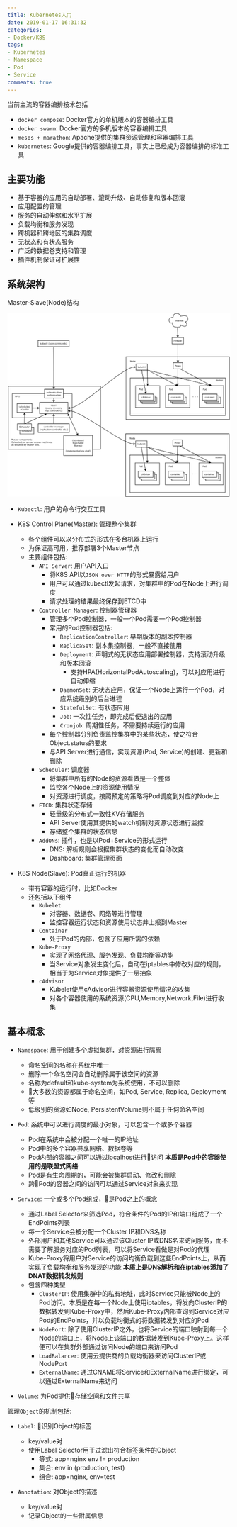 ```yaml
---
title: Kubernetes入门
date: 2019-01-17 16:31:32
categories: 
- Docker/K8S
tags: 
- Kubernetes
- Namespace
- Pod
- Service
comments: true
---
```


当前主流的容器编排技术包括

- `docker compose`: Docker官方的单机版本的容器编排工具
- `docker swarm`: Docker官方的多机版本的容器编排工具
- `mesos + marathon`: Apache提供的集群资源管理和容器编排工具
- `kubernetes`: Google提供的容器编排工具，事实上已经成为容器编排的标准工具

## 主要功能

- 基于容器的应用的自动部署、滚动升级、自动修复和版本回滚
- 应用配置的管理
- 服务的自动伸缩和水平扩展
- 负载均衡和服务发现
- 跨机器和跨地区的集群调度
- 无状态和有状态服务
- 广泛的数据卷支持和管理
- 插件机制保证可扩展性

## 系统架构

Master-Slave(Node)结构

![kubernetes architecture](/images/Kubernetes之系统架构.png)

- `Kubectl`: 用户的命令行交互工具

- K8S Control Plane(Master): 管理整个集群
  - 各个组件可以以分布式的形式在多台机器上运行
  - 为保证高可用，推荐部署3个Master节点
  - 主要组件包括:
    - `API Server`: 用户API入口
      - 将K8S API以`JSON over HTTP`的形式暴露给用户
      - 用户可以通过kubectl发起请求，对集群中的Pod在Node上进行调度
      - 请求处理的结果最终保存到ETCD中
    - `Controller Manager`: 控制器管理器
      - 管理多个Pod控制器，一般一个Pod需要一个Pod控制器
      - 常用的Pod控制器包括:
        - `ReplicationController`: 早期版本的副本控制器
        - `ReplicaSet`: 副本集控制器，一般不直接使用
        - `Deployment`: 声明式的无状态应用部署控制器，支持滚动升级和版本回滚
          - 支持HPA(HorizontalPodAutoscaling)，可以对应用进行自动伸缩
        - `DaemonSet`: 无状态应用，保证一个Node上运行一个Pod，对应系统级别的后台进程
        - `StatefulSet`: 有状态应用
        - `Job`: 一次性任务，即完成后便退出的应用
        - `Cronjob`: 周期性任务，不需要持续运行的应用
      - 每个控制器分别负责监控集群中的某些状态，使之符合Object.status的要求
      - 与API Server进行通信，实现资源(Pod, Service)的创建、更新和删除
    - `Scheduler`: 调度器
      - 将集群中所有的Node的资源看做是一个整体
      - 监控各个Node上的资源使用情况
      - 对资源进行调度，按照预定的策略将Pod调度到对应的Node上
    - `ETCD`: 集群状态存储
      - 轻量级的分布式一致性KV存储服务
      - API Server使用其提供的watch机制对资源状态进行监控
      - 存储整个集群的状态信息
    - `AddONs`: 插件，也是以Pod+Service的形式运行
      - DNS: 解析规则会根据集群状态的变化而自动改变
      - Dashboard: 集群管理页面

- K8S Node(Slave): Pod真正运行的机器
  - 带有容器的运行时，比如Docker
  - 还包括以下组件
    - `Kubelet`
      - 对容器、数据卷、网络等进行管理
      - 监控容器运行状态和资源使用状态并上报到Master
    - `Container`
      - 处于Pod的内部，包含了应用所需的依赖
    - `Kube-Proxy`
      - 实现了网络代理、服务发现、负载均衡等功能
      - 当Service对象发生变化后，自动在iptables中修改对应的规则，相当于为Service对象提供了一层抽象
    - `cAdvisor`
      - Kubelet使用cAdvisor进行容器资源使用情况的收集
      - 对各个容器使用的系统资源(CPU,Memory,Network,File)进行收集

## 基本概念

- `Namespace`: 用于创建多个虚拟集群，对资源进行隔离
  - 命名空间的名称在系统中唯一
  - 删除一个命名空间会自动删除属于该空间的资源
  - 名称为default和kube-system为系统使用，不可以删除
  - 大多数的资源都属于命名空间，如Pod, Service, Replica, Deployment等
  - 低级别的资源如Node, PersistentVolume则不属于任何命名空间

- `Pod`: 系统中可以进行调度的最小对象，可以包含一个或多个容器
  - Pod在系统中会被分配一个唯一的IP地址
  - Pod中的多个容器共享网络、数据卷等
  - Pod内部的容器之间可以通过localhost进行访问 **本质是Pod中的容器使用的是联盟式网络**
  - Pod是有生命周期的，可能会被集群启动、修改和删除
  - 跨Pod的容器之间的访问可以通过Service对象来实现

- `Service`: 一个或多个Pod组成，是Pod之上的概念
  - 通过Label Selector来筛选Pod，符合条件的Pod的IP和端口组成了一个EndPoints列表
  - 每一个Service会被分配一个Cluster IP和DNS名称
  - 外部用户和其他Service可以通过该Cluster IP或DNS名来访问服务，而不需要了解服务对应的Pod列表，可以将Service看做是对Pod的代理
  - Kube-Proxy将用户对Service的访问均衡负载到这些EndPoints上，从而实现了负载均衡和服务发现的功能  **本质上是DNS解析和在iptables添加了DNAT数据转发规则**
  - 包含四种类型
    - `ClusterIP`: 使用集群中的私有地址，此时Service只能被Node上的Pod访问。本质是在每一个Node上使用iptables，将发向ClusterIP的数据转发到Kube-Proxy中，然后Kube-Proxy内部查询到Service对应Pod的EndPoints，并以负载均衡式的将数据转发到对应的Pod
    - `NodePort`: 除了使用ClusterIP之外，也将Service的端口映射到每一个Node的端口上，将Node上该端口的数据转发到Kube-Proxy上。这样便可以在集群外部通过访问Node的端口来访问Pod
    - `LoadBalancer`: 使用云提供商的负载均衡器来访问ClusterIP或NodePort
    - `ExternalName`: 通过CNAME将Service和ExternalName进行绑定，可以通过ExternalName来访问

- `Volume`: 为Pod提供存储空间和文件共享

管理`Object`的机制包括:

- `Label`: 识别Object的标签
  - key/value对
  - 使用Label Selector用于过滤出符合标签条件的Object
    - 等式: app=nginx env != production
    - 集合: env in (production, test)
    - 组合: app=nginx, env=test

- `Annotation`: 对Object的描述
  - key/value对
  - 记录Object的一些附属信息